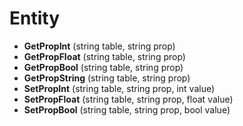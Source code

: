 # Entity
* **GetPropInt** (string table, string prop)
* **GetPropFloat** (string table, string prop)
* **GetPropBool** (string table, string prop)
* **GetPropString** (string table, string prop)
* **SetPropInt** (string table, string prop, int value)
* **SetPropFloat** (string table, string prop, float value)
* **SetPropBool** (string table, string prop, bool value)
